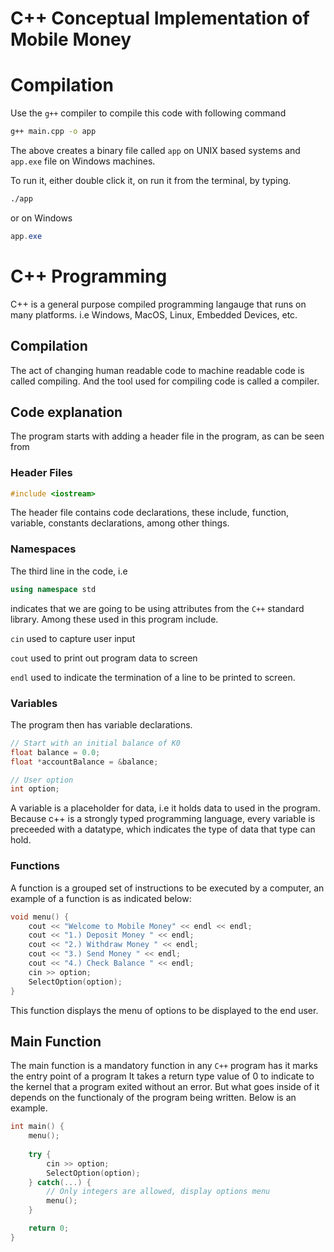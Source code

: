# C++ Conceptual Implementation of Mobile Money

# Compilation

Use the `g++` compiler to compile this code with following command

```bash
g++ main.cpp -o app
```

The above creates a binary file called `app` on UNIX based systems
and `app.exe` file on Windows machines.

To run it, either double click it, on run it from the terminal, by typing.

```bash
./app
```

or on Windows

```powershell
app.exe
```

# C++ Programming

C++ is a general purpose compiled programming langauge that runs on many platforms. i.e
Windows, MacOS, Linux, Embedded Devices, etc.

## Compilation

The act of changing human readable code to machine readable code is called compiling. And the tool used for compiling code is called a compiler.

## Code explanation

The program starts with adding a header file in the program, as can be seen from

### Header Files

```c++
#include <iostream>
```

The header file contains code declarations, these include, function, variable, constants declarations, among other things.


### Namespaces

The third line in the code, i.e

```c++
using namespace std
```

indicates that we are going to be using attributes from the `C++` standard library. Among these used in this program include.

`cin` used to capture user input

`cout` used to print out program data to screen

`endl` used to indicate the termination of a line to be printed to screen.

### Variables

The program then has variable declarations.

```c++
// Start with an initial balance of K0
float balance = 0.0;
float *accountBalance = &balance;

// User option
int option; 
```

A variable is a placeholder for data, i.e it holds data to used in the program.
Because c++ is a strongly typed programming language, every variable is preceeded 
with a datatype, which indicates the type of data that type can hold.

### Functions

A function is a grouped set of instructions to be executed by a computer, an example of a function is as indicated below:

```c++
void menu() {
    cout << "Welcome to Mobile Money" << endl << endl;
    cout << "1.) Deposit Money " << endl;
    cout << "2.) Withdraw Money " << endl;
    cout << "3.) Send Money " << endl;
    cout << "4.) Check Balance " << endl;
    cin >> option;
    SelectOption(option);
}
```

This function displays the menu of options to be displayed to the end user.

## Main Function

The main function is a mandatory function in any `C++` program has it marks the entry point of a program
It takes a return type value of 0 to indicate to the kernel that a program exited without an error.
But what goes inside of it depends on the functionaly of the program being written. Below is an example.

```c++
int main() {
    menu();
    
    try {
        cin >> option;
        SelectOption(option);
    } catch(...) {
        // Only integers are allowed, display options menu
        menu();
    }

    return 0;
}
```

